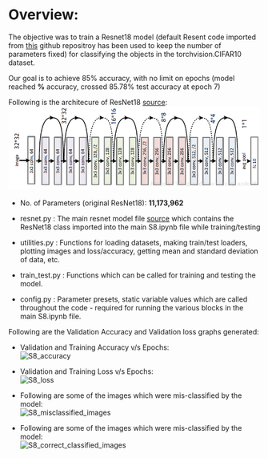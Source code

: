 # **Overview:**
The objective was to train a Resnet18 model (default Resent code imported from [this](https://github.com/kuangliu/pytorch-cifar/blob/master/models/resnet.py "pytorch-cifar-resnet18") github repositroy has been used to keep the number of parameters fixed) for classifying the objects in the torchvision.CIFAR10 dataset.

Our goal is to achieve 85% accuracy, with no limit on epochs (model reached **%** accuracy, crossed 85.78% test accuracy at epoch 7)

Following is the architecure of ResNet18 [source](https://duchesnay.github.io/pystatsml/_images/resnet18.png "cifar-resnet18"):
![resnet18_architecture.png](https://github.com/AkhilP9182/EVA5---Extensive-Vision-AI/blob/main/S8/resnet18_architecture.png?raw=true)

*   No. of Parameters (original ResNet18): **11,173,962**

*   resnet.py     : The main resnet model file [source](https://github.com/kuangliu/pytorch-cifar/blob/master/models/resnet.py "pytorch-cifar-resnet18") which contains the ResNet18 class imported into the main S8.ipynb file while training/testing
*   utilities.py  : Functions for loading datasets, making train/test loaders, plotting images and loss/accuracy, getting mean and standard deviation of data, etc.
*   train_test.py : Functions which can be called for training and testing the model.
*   config.py     : Parameter presets, static variable values which are called throughout the code - required for running the various blocks in the main S8.ipynb file.

Following are the Validation Accuracy and Validation loss graphs generated: <br/>
*   Validation and Training Accuracy v/s Epochs: <br/>
![S8_accuracy](https://github.com/AkhilP9182/EVA5---Extensive-Vision-AI/blob/main/S8/S8_accuracy.png?raw=true)

*   Validation and Training Loss v/s Epochs: <br/>
![S8_loss](https://github.com/AkhilP9182/EVA5---Extensive-Vision-AI/blob/main/S8/S8_loss.png?raw=true)

*   Following are some of the images which were mis-classified by the model: <br/>
![S8_misclassified_images](https://github.com/AkhilP9182/EVA5---Extensive-Vision-AI/blob/main/S8/S8_misclassified_images.png?raw=true)

*   Following are some of the images which were mis-classified by the model: <br/>
![S8_correct_classified_images](https://github.com/AkhilP9182/EVA5---Extensive-Vision-AI/blob/main/S8/S8_correct_classified_images.png?raw=true)
